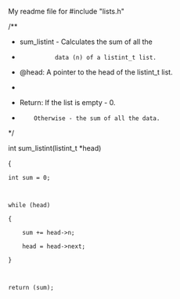 My readme file for #include "lists.h"



/**

 * sum_listint - Calculates the sum of all the

 *               data (n) of a listint_t list.

 * @head: A pointer to the head of the listint_t list.

 *

 * Return: If the list is empty - 0.

 *         Otherwise - the sum of all the data.

 */

int sum_listint(listint_t *head)

{

	int sum = 0;



	while (head)

	{

		sum += head->n;

		head = head->next;

	}



	return (sum);


